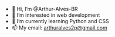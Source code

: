 - 👋 Hi, I’m @Arthur-Alves-BR
- 👀 I’m interested in web development
- 🌱 I’m currently learning Python and CSS
- 📫 My email: arthuralves2p@gmail.com

<!---
Arthur-Alves-BR/Arthur-Alves-BR is a ✨ special ✨ repository because its `README.md` (this file) appears on your GitHub profile.
You can click the Preview link to take a look at your changes.
--->
